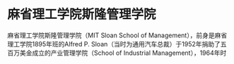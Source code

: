 # 麻省理工学院斯隆管理学院

麻省理工学院斯隆管理学院（MIT Sloan School of Management），前身是麻省理工学院1895年班的Alfred P. Sloan（当时为通用汽车总裁）于1952年捐助了五百万美金成立的产业管理学院（School of Industrial Management），1964年时